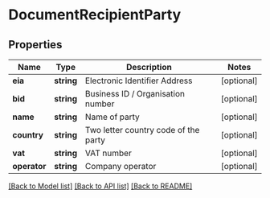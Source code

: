 # DocumentRecipientParty

## Properties
Name | Type | Description | Notes
------------ | ------------- | ------------- | -------------
**eia** | **string** | Electronic Identifier Address | [optional] 
**bid** | **string** | Business ID / Organisation number | [optional] 
**name** | **string** | Name of party | [optional] 
**country** | **string** | Two letter country code of the party | [optional] 
**vat** | **string** | VAT number | [optional] 
**operator** | **string** | Company operator | [optional] 

[[Back to Model list]](../README.md#documentation-for-models) [[Back to API list]](../README.md#documentation-for-api-endpoints) [[Back to README]](../README.md)



